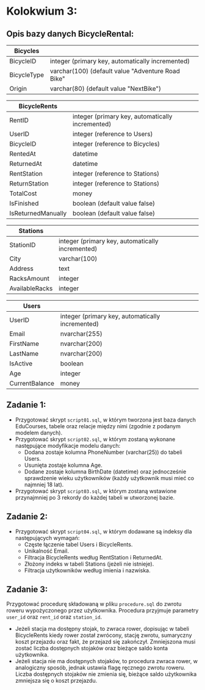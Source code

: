 # Kolokwium 3:

## Opis bazy danych BicycleRental:

| Bicycles    |                                                   |
| ----------- | ------------------------------------------------- |
| BicycleID   | integer (primary key, automatically incremented)  |
| BicycleType | varchar(100) (default value "Adventure Road Bike" |
| Origin      | varchar(80) (default value "NextBike")            |

| BicycleRents       |                                                  |
| ------------------ | ------------------------------------------------ |
| RentID             | integer (primary key, automatically incremented) |
| UserID             | integer (reference to Users)                     |
| BicycleID          | integer (reference to Bicycles)                  |
| RentedAt           | datetime                                         |
| ReturnedAt         | datetime                                         |
| RentStation        | integer (reference to Stations)                  |
| ReturnStation      | integer (reference to Stations)                  |
| TotalCost          | money                                            |
| IsFinished         | boolean (default value false)                    |
| IsReturnedManually | boolean (default value false)                    |

| Stations       |                                                  |
| -------------- | ------------------------------------------------ |
| StationID      | integer (primary key, automatically incremented) |
| City           | varchar(100)                                     |
| Address        | text                                             |
| RacksAmount    | integer                                          |
| AvailableRacks | integer                                          |

| Users          |                                                  |
| -------------- | ------------------------------------------------ |
| UserID         | integer (primary key, automatically incremented) |
| Email          | nvarchar(255)                                    |
| FirstName      | nvarchar(200)                                    |
| LastName       | nvarchar(200)                                    |
| IsActive       | boolean                                          |
| Age            | integer                                          |
| CurrentBalance | money                                            |

## Zadanie 1:

- Przygotować skrypt `script01.sql`, w którym tworzona jest baza danych EduCourses, tabele oraz relacje między nimi (zgodnie z podanym modelem danych).
- Przygotować skrypt `script02.sql`, w którym zostaną wykonane następujące modyfikacje modelu danych:
  - Dodana zostaje kolumna PhoneNumber (varchar(25)) do tabeli Users.
  - Usunięta zostaje kolumna Age.
  - Dodane zostaje kolumna BirthDate (datetime) oraz jednocześnie sprawdzenie wieku użytkowników (każdy użytkownik musi mieć co najmniej 18 lat).
- Przygotować skrypt `script03.sql`, w którym zostaną wstawione przynajmniej po 3 rekordy do każdej tabeli w utworzonej bazie.

## Zadanie 2:

- Przygotować skrypt `script04.sql`, w którym dodawane są indeksy dla następujących wymagań:
  - Częste łączenie tabel Users i BicycleRents.
  - Unikalność Email.
  - Filtracja BicycleRents według RentStation i ReturnedAt.
  - Złożony indeks w tabeli Stations (jeżeli nie istnieje).
  - Filtracja użytkowników według imienia i nazwiska.

## Zadanie 3:

Przygotować procedurę składowaną w pliku `procedure.sql` do zwrotu roweru wypożyczonego przez użytkownika.
Procedura przyjmuje parametry `user_id` oraz `rent_id` oraz `station_id`.

- Jeżeli stacja ma dostępny stojak, to zwraca rower, dopisując w tabeli BicycleRents kiedy rower został zwrócony, stację zwrotu, sumaryczny koszt przejazdu oraz fakt, że przejazd się zakończył. Zmniejszona musi zostać liczba dostępnych stojaków oraz bieżące saldo konta użytkownika.
- Jeżeli stacja nie ma dostępnych stojaków, to procedura zwraca rower, w analogiczny sposób, jednak ustawia flagę ręcznego zwrotu roweru. Liczba dostępnych stojaków nie zmienia się, bieżące saldo użytkownika zmniejsza się o koszt przejazdu.
